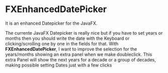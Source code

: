 # FXEnhancedDatePicker
It is an enhanced Datepicker for the JavaFX.

The currente JavaFX Datepicker is really nice but if you have to set years or months then you should write the date with the Keyboard or clicking/scrolling one by one in the fields for that.
With **FXEnhancedDatePicker**, I want to improve the selection for the years/months showing an extra panel when we make doubleclick.
This extra Panel will show the next years for a decade or a group of decades, making possible setting Dates just with a few clicks 
